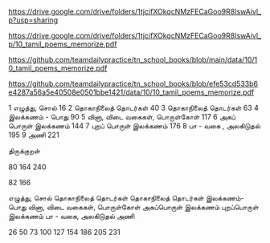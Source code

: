 
<https://drive.google.com/drive/folders/1tjcifXOkqcNMzFECaGoo9R8IswAivl_p?usp=sharing>

https://drive.google.com/drive/folders/1tjcifXOkqcNMzFECaGoo9R8IswAivl_p/10_tamil_poems_memorize.pdf

https://github.com/teamdailypractice/tn_school_books/blob/main/data/10/10_tamil_poems_memorize.pdf

https://github.com/teamdailypractice/tn_school_books/blob/efe53cd533b6e4287a56a5e40508e0501bbe1421/data/10/10_tamil_poems_memorize.pdf


1 எழுத்து, சொல் 16
2 தொகாநிலைத் தொடர்கள் 40
3 தொகாநிலைத் தொடர்கள் 63
4 இலக்கணம் - பொது 90
5 வினா, விடை வகைகள், பொருள்கோள் 117
6 அகப் பொருள் இலக்கணம் 144
7 புறப் பொருள் இலக்கணம் 176
8 பா - வகை , அலகிடுதல் 195
9 அணி 221

திருக்குறள்


80
164
240

82
166


எழுத்து, சொல்
தொகாநிலைத் தொடர்கள்
தொகாநிலைத் தொடர்கள்
இலக்கணம்-பொது
வினா, விடை வகைகள், பொருள்கோள்
அகப்பொருள் இலக்கணம்
புறப்பொருள் இலக்கணம்
பா - வகை, அலகிடுதல்
அணி


26
50
73
100
127
154
186
205
231
